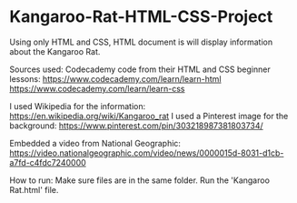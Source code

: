 # Kangaroo-Rat-HTML-CSS-Project
Using only HTML and CSS, HTML document is will display information about the Kangaroo Rat.

Sources used: Codecademy code from their HTML and CSS beginner lessons:
https://www.codecademy.com/learn/learn-html
https://www.codecademy.com/learn/learn-css

I used Wikipedia for the information: https://en.wikipedia.org/wiki/Kangaroo_rat
I used a Pinterest image for the background: https://www.pinterest.com/pin/303218987381803734/

Embedded a video from National Geographic: https://video.nationalgeographic.com/video/news/0000015d-8031-d1cb-a7fd-c4fdc7240000

How to run: Make sure files are in the same folder. Run the 'Kangaroo Rat.html' file.
